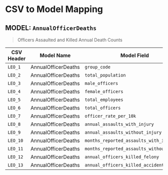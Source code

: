 CSV to Model Mapping
===

MODEL: `AnnualOfficerDeaths`
---

> Officers Assaulted and Killed Annual Death Counts

| CSV Header | Model Name          | Model Field                               | Model Type  | Required |
|------------|---------------------|-------------------------------------------|-------------|:--------:|
| `LEO_1`    | AnnualOfficerDeaths | `group_code`                              | string(2)   |          |
| `LEO_2`    | AnnualOfficerDeaths | `total_population`                        | double(9)   |          |
| `LEO_3`    | AnnualOfficerDeaths | `male_officers`                           | double(5)   |          |
| `LEO_4`    | AnnualOfficerDeaths | `female_officers`                         | double(5)   |          |
| `LEO_5`    | AnnualOfficerDeaths | `total_employees`                         | double(5)   |          |
| `LEO_6`    | AnnualOfficerDeaths | `total_officers`                          | integer(3)  |          |
| `LEO_7`    | AnnualOfficerDeaths | `officer_rate_per_10k`                    | integer(3)  |          |
| `LEO_8`    | AnnualOfficerDeaths | `annual_assaults_with_injury`             | float(7)    |          |
| `LEO_9`    | AnnualOfficerDeaths | `annual_assaults_without_injury`          | float(7)    |          |
| `LEO_10`   | AnnualOfficerDeaths | `months_reported_assaults_with_injury`    | double(3)   |          |
| `LEO_11`   | AnnualOfficerDeaths | `months_reported_assaults_without_injury` | double(3)   |          |
| `LEO_12`   | AnnualOfficerDeaths | `annual_officers_killed_felony`           | float(3)    |          |
| `LEO_13`   | AnnualOfficerDeaths | `annual_officers_killed_accident`         | float(3)    |          |
